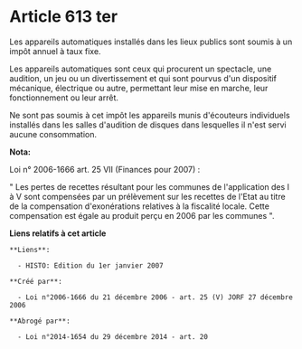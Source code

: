 # Article 613 ter

Les appareils automatiques installés dans les lieux publics sont soumis à un impôt annuel à taux fixe.

Les appareils automatiques sont ceux qui procurent un spectacle, une audition, un jeu ou un divertissement et qui sont
pourvus d'un dispositif mécanique, électrique ou autre, permettant leur mise en marche, leur fonctionnement ou leur arrêt.

Ne sont pas soumis à cet impôt les appareils munis d'écouteurs individuels installés dans les salles d'audition de disques
dans lesquelles il n'est servi aucune consommation.

**Nota:**

Loi n° 2006-1666 art. 25 VII (Finances pour 2007) : 

" Les pertes de recettes résultant pour les communes de l'application des I à V sont compensées par un prélèvement sur les
recettes de l'Etat au titre de la compensation d'exonérations relatives à la fiscalité locale. Cette compensation est égale
au produit perçu en 2006 par les communes ".

**Liens relatifs à cet article**

	**Liens**:

	  - HISTO: Edition du 1er janvier 2007

	**Créé par**:

	  - Loi n°2006-1666 du 21 décembre 2006 - art. 25 (V) JORF 27 décembre 2006

	**Abrogé par**:

	  - Loi n°2014-1654 du 29 décembre 2014 - art. 20
